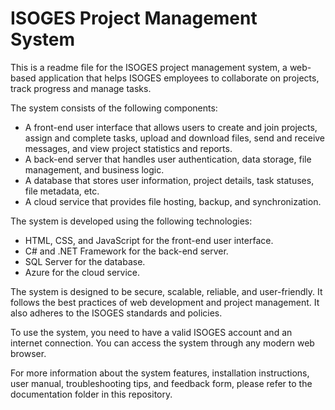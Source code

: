# ISOGES Project Management System

This is a readme file for the ISOGES project management system, a web-based application that helps ISOGES employees to collaborate on projects, track progress and manage tasks.

The system consists of the following components:

- A front-end user interface that allows users to create and join projects, assign and complete tasks, upload and download files, send and receive messages, and view project statistics and reports.
- A back-end server that handles user authentication, data storage, file management, and business logic.
- A database that stores user information, project details, task statuses, file metadata, etc.
- A cloud service that provides file hosting, backup, and synchronization.

The system is developed using the following technologies:

- HTML, CSS, and JavaScript for the front-end user interface.
- C# and .NET Framework for the back-end server.
- SQL Server for the database.
- Azure for the cloud service.

The system is designed to be secure, scalable, reliable, and user-friendly. It follows the best practices of web development and project management. It also adheres to the ISOGES standards and policies.

To use the system, you need to have a valid ISOGES account and an internet connection. You can access the system through any modern web browser.

For more information about the system features, installation instructions, user manual, troubleshooting tips, and feedback form, please refer to the documentation folder in this repository.

